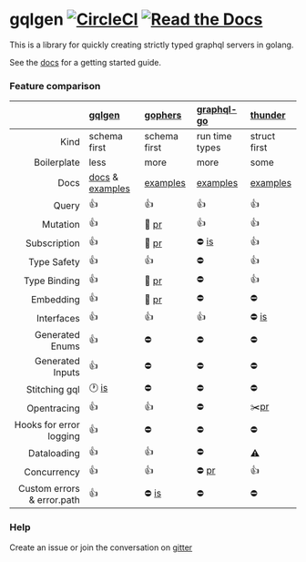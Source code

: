 # gqlgen [![CircleCI](https://badgen.net/circleci/github/99designs/gqlgen)](https://circleci.com/gh/99designs/gqlgen) [![Read the Docs](https://badgen.net/badge/docs/available/green)](http://gqlgen.com/)

This is a library for quickly creating strictly typed graphql servers in golang.

See the [docs](https://gqlgen.com/) for a getting started guide.

### Feature comparison

| | [gqlgen](https://github.com/99designs/gqlgen) | [gophers](https://github.com/graph-gophers/graphql-go) | [graphql-go](https://github.com/graphql-go/graphql) | [thunder](https://github.com/samsarahq/thunder) | 
| --------: | :-------- | :-------- | :-------- | :-------- |
| Kind | schema first | schema first | run time types | struct first |
| Boilerplate | less | more | more | some |
| Docs | [docs](https://gqlgen.com) & [examples](https://github.com/99designs/gqlgen/tree/master/example) | [examples](https://github.com/graph-gophers/graphql-go/tree/master/example/starwars) | [examples](https://github.com/graphql-go/graphql/tree/master/examples) | [examples](https://github.com/samsarahq/thunder/tree/master/example)|
| Query | :+1: | :+1: | :+1: | :+1: |
| Mutation | :+1: | :construction: [pr](https://github.com/graph-gophers/graphql-go/pull/182) | :+1: | :+1: |
| Subscription | :+1: | :construction: [pr](https://github.com/graph-gophers/graphql-go/pull/132) | :no_entry: [is](https://github.com/graphql-go/graphql/issues/207) | :+1: |
| Type Safety | :+1: | :+1: | :no_entry: | :+1: | 
| Type Binding | :+1: | :construction: [pr](https://github.com/graph-gophers/graphql-go/pull/194) | :no_entry: | :+1: |
| Embedding | :+1: | :construction: [pr](https://github.com/graphql-go/graphql/pull/274) | :no_entry: | :no_entry: |
| Interfaces | :+1: | :+1: | :+1: | :no_entry: [is](https://github.com/samsarahq/thunder/issues/78) |
| Generated Enums | :+1: | :no_entry: | :no_entry: | :no_entry: |
| Generated Inputs | :+1: | :no_entry: | :no_entry: | :no_entry: |
| Stitching gql | :clock1: [is](https://github.com/99designs/gqlgen/issues/5) | :no_entry: | :no_entry: | :no_entry: |
| Opentracing | :+1: | :+1: | :no_entry: | :scissors:[pr](https://github.com/samsarahq/thunder/pull/77) |
| Hooks for error logging | :+1: | :no_entry: | :no_entry: | :no_entry: |
| Dataloading | :+1: | :+1: | :no_entry: | :warning: |
| Concurrency | :+1: | :+1: | :no_entry: [pr](https://github.com/graphql-go/graphql/pull/132) | :+1: |
| Custom errors & error.path | :+1: | :no_entry: [is](https://github.com/graphql-go/graphql/issues/259) | :no_entry: | :no_entry: |


### Help

Create an issue or join the conversation on [gitter](https://gitter.im/gqlgen)
